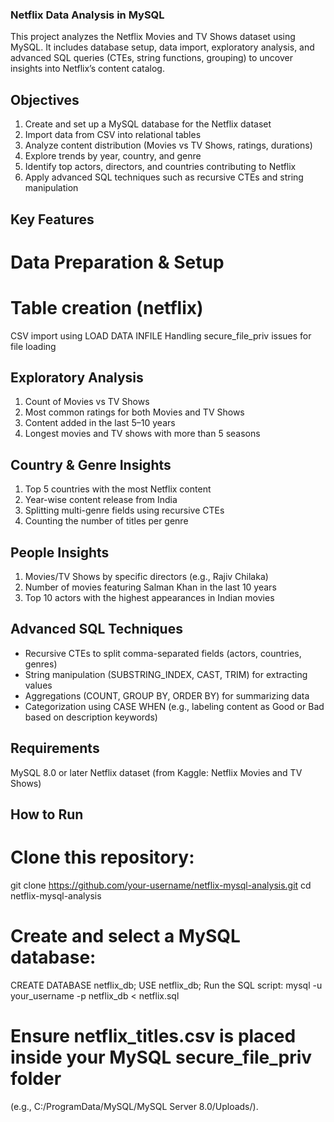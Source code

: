 ### Netflix Data Analysis in MySQL
This project analyzes the Netflix Movies and TV Shows dataset using MySQL. It includes database setup, data import, exploratory analysis, and advanced SQL queries (CTEs, string functions, grouping) to uncover insights into Netflix’s content catalog.

## Objectives
1. Create and set up a MySQL database for the Netflix dataset
2. Import data from CSV into relational tables
3. Analyze content distribution (Movies vs TV Shows, ratings, durations)
4. Explore trends by year, country, and genre
5. Identify top actors, directors, and countries contributing to Netflix
6. Apply advanced SQL techniques such as recursive CTEs and string manipulation

## Key Features
#  Data Preparation & Setup

# Table creation (netflix)
  CSV import using LOAD DATA INFILE
  Handling secure_file_priv issues for file loading

## Exploratory Analysis
1. Count of Movies vs TV Shows
2. Most common ratings for both Movies and TV Shows
3. Content added in the last 5–10 years
4. Longest movies and TV shows with more than 5 seasons

## Country & Genre Insights
1. Top 5 countries with the most Netflix content
2. Year-wise content release from India
3. Splitting multi-genre fields using recursive CTEs
4. Counting the number of titles per genre

## People Insights
1. Movies/TV Shows by specific directors (e.g., Rajiv Chilaka)
2. Number of movies featuring Salman Khan in the last 10 years
3. Top 10 actors with the highest appearances in Indian movies

## Advanced SQL Techniques
* Recursive CTEs to split comma-separated fields (actors, countries, genres)
* String manipulation (SUBSTRING_INDEX, CAST, TRIM) for extracting values
* Aggregations (COUNT, GROUP BY, ORDER BY) for summarizing data
* Categorization using CASE WHEN (e.g., labeling content as Good or Bad based on description keywords)

## Requirements
MySQL 8.0 or later
Netflix dataset (from Kaggle: Netflix Movies and TV Shows)

## How to Run
# Clone this repository:
  git clone https://github.com/your-username/netflix-mysql-analysis.git
  cd netflix-mysql-analysis

# Create and select a MySQL database:
  CREATE DATABASE netflix_db;
  USE netflix_db;
  Run the SQL script:
  mysql -u your_username -p netflix_db < netflix.sql


# Ensure netflix_titles.csv is placed inside your MySQL secure_file_priv folder
 (e.g., C:/ProgramData/MySQL/MySQL Server 8.0/Uploads/).
